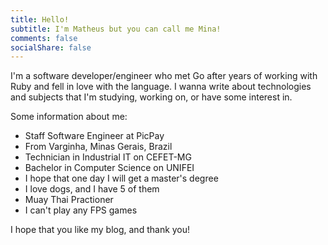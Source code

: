 ```yaml
---
title: Hello!
subtitle: I'm Matheus but you can call me Mina!
comments: false
socialShare: false
---
```


I'm a software developer/engineer who met Go after years of working with Ruby and fell in love with the language. I wanna write about technologies and subjects that I'm studying, working on, or have some interest in.

Some information about me:
- Staff Software Engineer at PicPay
- From Varginha, Minas Gerais, Brazil
- Technician in Industrial IT on CEFET-MG
- Bachelor in Computer Science on UNIFEI
- I hope that one day I will get a master's degree
- I love dogs, and I have 5 of them
- Muay Thai Practioner
- I can't play any FPS games

I hope that you like my blog, and thank you!
